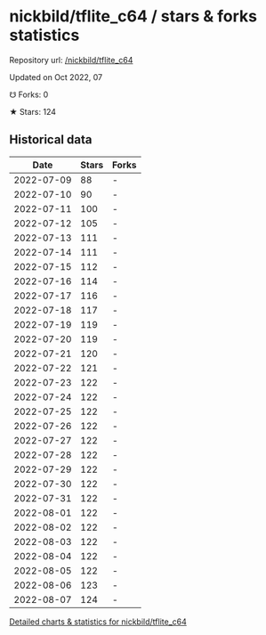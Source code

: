 # nickbild/tflite_c64 / stars & forks statistics

Repository url: [/nickbild/tflite_c64](https://github.com/nickbild/tflite_c64)

Updated on Oct 2022, 07

☋ Forks: 0

★ Stars: 124

## Historical data
| Date | Stars | Forks |
|------|-------|-------|
| 2022-07-09 | 88 | - | 
| 2022-07-10 | 90 | - | 
| 2022-07-11 | 100 | - | 
| 2022-07-12 | 105 | - | 
| 2022-07-13 | 111 | - | 
| 2022-07-14 | 111 | - | 
| 2022-07-15 | 112 | - | 
| 2022-07-16 | 114 | - | 
| 2022-07-17 | 116 | - | 
| 2022-07-18 | 117 | - | 
| 2022-07-19 | 119 | - | 
| 2022-07-20 | 119 | - | 
| 2022-07-21 | 120 | - | 
| 2022-07-22 | 121 | - | 
| 2022-07-23 | 122 | - | 
| 2022-07-24 | 122 | - | 
| 2022-07-25 | 122 | - | 
| 2022-07-26 | 122 | - | 
| 2022-07-27 | 122 | - | 
| 2022-07-28 | 122 | - | 
| 2022-07-29 | 122 | - | 
| 2022-07-30 | 122 | - | 
| 2022-07-31 | 122 | - | 
| 2022-08-01 | 122 | - | 
| 2022-08-02 | 122 | - | 
| 2022-08-03 | 122 | - | 
| 2022-08-04 | 122 | - | 
| 2022-08-05 | 122 | - | 
| 2022-08-06 | 123 | - | 
| 2022-08-07 | 124 | - | 


[Detailed charts & statistics for nickbild/tflite_c64](https://reviewgithub.com/rep/nickbild/tflite_c64)
